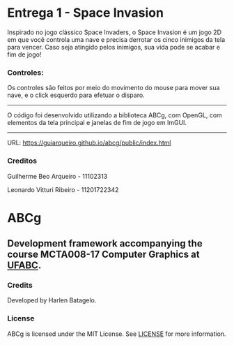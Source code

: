 Entrega 1 - Space Invasion
====== 
Inspirado no jogo clássico Space Invaders, o Space Invasion é um jogo 2D em que você controla uma nave e precisa derrotar os cinco inimigos da tela para vencer. Caso seja atingido pelos inimigos, sua vida pode se acabar e fim de jogo!

### Controles:
Os controles são feitos por meio do movimento do mouse para mover sua nave, e o click esquerdo para efetuar o disparo.

----

O código foi desenvolvido utilizando a biblioteca ABCg, com OpenGL, com elementos da tela principal e janelas de fim de jogo em ImGUI.

----
URL: https://guiarqueiro.github.io/abcg/public/index.html


### Creditos
Guilherme Beo Arqueiro - 11102313

Leonardo Vitturi Ribeiro - 11201722342











ABCg
======
Development framework accompanying the course MCTA008-17 Computer Graphics at [UFABC](https://www.ufabc.edu.br/).
----
### Credits
Developed by Harlen Batagelo.
### License
ABCg is licensed under the MIT License. See [LICENSE](https://github.com/hbatagelo/abcg/blob/main/LICENSE) for more information.
